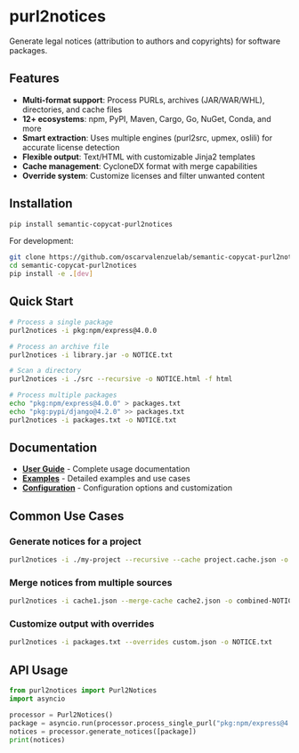 # purl2notices

Generate legal notices (attribution to authors and copyrights) for software packages.

## Features

- **Multi-format support**: Process PURLs, archives (JAR/WAR/WHL), directories, and cache files
- **12+ ecosystems**: npm, PyPI, Maven, Cargo, Go, NuGet, Conda, and more
- **Smart extraction**: Uses multiple engines (purl2src, upmex, oslili) for accurate license detection
- **Flexible output**: Text/HTML with customizable Jinja2 templates
- **Cache management**: CycloneDX format with merge capabilities
- **Override system**: Customize licenses and filter unwanted content

## Installation

```bash
pip install semantic-copycat-purl2notices
```

For development:
```bash
git clone https://github.com/oscarvalenzuelab/semantic-copycat-purl2notices.git
cd semantic-copycat-purl2notices
pip install -e .[dev]
```

## Quick Start

```bash
# Process a single package
purl2notices -i pkg:npm/express@4.0.0

# Process an archive file
purl2notices -i library.jar -o NOTICE.txt

# Scan a directory
purl2notices -i ./src --recursive -o NOTICE.html -f html

# Process multiple packages
echo "pkg:npm/express@4.0.0" > packages.txt
echo "pkg:pypi/django@4.2.0" >> packages.txt
purl2notices -i packages.txt -o NOTICE.txt
```

## Documentation

- **[User Guide](docs/user-guide.md)** - Complete usage documentation
- **[Examples](docs/examples.md)** - Detailed examples and use cases
- **[Configuration](docs/configuration.md)** - Configuration options and customization

## Common Use Cases

### Generate notices for a project

```bash
purl2notices -i ./my-project --recursive --cache project.cache.json -o NOTICE.txt
```

### Merge notices from multiple sources

```bash
purl2notices -i cache1.json --merge-cache cache2.json -o combined-NOTICE.txt
```

### Customize output with overrides

```bash
purl2notices -i packages.txt --overrides custom.json -o NOTICE.txt
```

## API Usage

```python
from purl2notices import Purl2Notices
import asyncio

processor = Purl2Notices()
package = asyncio.run(processor.process_single_purl("pkg:npm/express@4.0.0"))
notices = processor.generate_notices([package])
print(notices)
```

